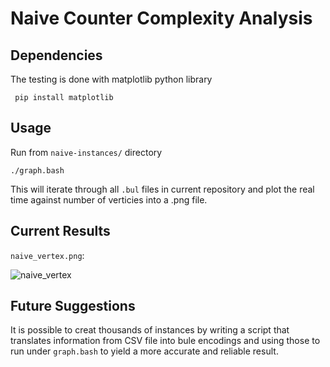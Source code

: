 # Naive Counter Complexity Analysis

## Dependencies

The testing is done with matplotlib python library

``` pip install matplotlib```

## Usage

Run from ```naive-instances/``` directory

```./graph.bash```

This will iterate through all ```.bul``` files in current repository and plot the real time against number of verticies into a .png file. 

## Current Results

```naive_vertex.png```:

![naive_vertex](https://user-images.githubusercontent.com/65769889/106455367-39cb2a80-64e0-11eb-81e6-cd0759fd3dc6.png)

## Future Suggestions

It is possible to creat thousands of instances by writing a script that translates information from CSV file into bule encodings and using those to run under ```graph.bash``` to yield a more accurate and reliable result. 
